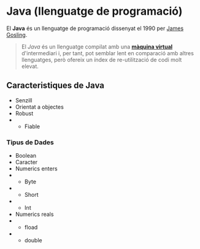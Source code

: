 # Java (llenguatge de programació)

El **Java** és un llenguatge de programació dissenyat el 1990 per [James Gosling](https://ca.wikipedia.org/w/index.php?title=James_Gosling&action=edit&redlink=1).

>El _Java_ és un llenguatge compilat amb una [**màquina virtual**](https://ca.wikipedia.org/wiki/M%C3%A0quina_virtual) d'intermediari i, per tant, pot semblar lent en comparació amb altres llenguatges, però ofereix un índex de re-utilització de codi molt elevat.

## Caracteristiques de Java

* Senzill
* Orientat a objectes
* Robust
* * Fiable

### Tipus de Dades

* Boolean
* Caracter
* Numerics enters
* * Byte
* * Short
* * Int
* Numerics reals
* * fload
* * double
